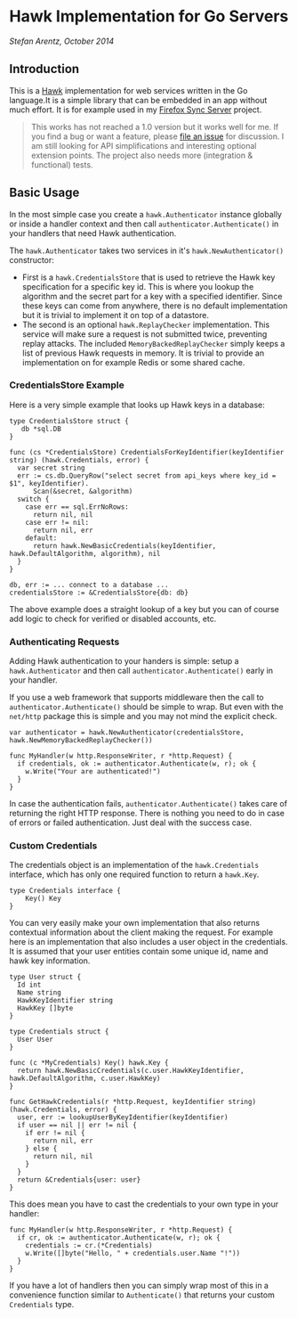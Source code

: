 # Hawk Implementation for Go Servers

*Stefan Arentz, October 2014*

## Introduction

This is a [Hawk](https://github.com/hueniverse/hawk/blob/master/README.md) implementation for web services written in the Go language.It is a simple library that can be embedded in an app without much effort. It is for example used in my [Firefox Sync Server](https://github.com/st3fan/moz-syncserver) project.

> This works has not reached a 1.0 version but it works well for me.  If you find a bug or want a feature, please [file an issue](https://github.com/st3fan/gohawk/issues) for discussion. I am still looking for API simplifications and interesting optional extension points. The project also needs more (integration & functional) tests.

## Basic Usage

In the most simple case you create a `hawk.Authenticator` instance globally or inside a handler context and then call `authenticator.Authenticate()` in your handlers that need Hawk authentication.

The `hawk.Authenticator` takes two services in it's `hawk.NewAuthenticator()` constructor:

* First is a `hawk.CredentialsStore` that is used to retrieve the Hawk key specification for a specific key id. This is where you lookup the algorithm and the secret part for a key with a specified identifier. Since these keys can come from anywhere, there is no default implementation but it is trivial to implement it on top of a datastore.
* The second is an optional `hawk.ReplayChecker` implementation. This service will make sure a request is not submitted twice, preventing replay attacks. The included `MemoryBackedReplayChecker` simply keeps a list of previous Hawk requests in memory. It is trivial to provide an implementation on for example Redis or some shared cache.

### CredentialsStore Example

Here is a very simple example that looks up Hawk keys in a database:

```
type CredentialsStore struct {
   db *sql.DB
}

func (cs *CredentialsStore) CredentialsForKeyIdentifier(keyIdentifier string) (hawk.Credentials, error) {
  var secret string
  err := cs.db.QueryRow("select secret from api_keys where key_id = $1", keyIdentifier).
      Scan(&secret, &algorithm)
  switch {
    case err == sql.ErrNoRows:
      return nil, nil
    case err != nil:
      return nil, err
    default:
      return hawk.NewBasicCredentials(keyIdentifier, hawk.DefaultAlgorithm, algorithm), nil
  }
}

db, err := ... connect to a database ...
credentialsStore := &CredentialsStore{db: db}
```

The above example does a straight lookup of a key but you can of course add logic to check for verified or disabled accounts, etc.

### Authenticating Requests

Adding Hawk authentication to your handers is simple: setup a `hawk.Authenticator` and then call `authenticator.Authenticate()` early in your handler.

If you use a web framework that supports middleware then the call to `authenticator.Authenticate()` should be simple to wrap. But even with the `net/http` package this is simple and you may not mind the explicit check.

```
var authenticator = hawk.NewAuthenticator(credentialsStore, hawk.NewMemoryBackedReplayChecker())

func MyHandler(w http.ResponseWriter, r *http.Request) {
  if credentials, ok := authenticator.Authenticate(w, r); ok {
    w.Write("Your are authenticated!")
  }
}
```

In case the authentication fails, `authenticator.Authenticate()` takes care of returning the right HTTP response. There is nothing you need to do in case of errors or failed authentication. Just deal with the success case.

### Custom Credentials

The credentials object is an implementation of the `hawk.Credentials` interface, which has only one required function to return a `hawk.Key`.

```
type Credentials interface {
    Key() Key
}
```

You can very easily make your own implementation that also returns contextual information about the client making the request. For example here is an implementation that also includes a user object in the credentials. It is assumed that your user entities contain some unique id, name and hawk key information.

```
type User struct {
  Id int
  Name string
  HawkKeyIdentifier string
  HawkKey []byte
}

type Credentials struct {
  User User
}

func (c *MyCredentials) Key() hawk.Key {
  return hawk.NewBasicCredentials(c.user.HawkKeyIdentifier, hawk.DefaultAlgorithm, c.user.HawkKey)
}

func GetHawkCredentials(r *http.Request, keyIdentifier string) (hawk.Credentials, error) {
  user, err := lookupUserByKeyIdentifier(keyIdentifier)
  if user == nil || err != nil {
    if err != nil {
      return nil, err
    } else {
      return nil, nil
    }
  }
  return &Credentials{user: user}
}
```

This does mean you have to cast the credentials to your own type in your handler:

```
func MyHandler(w http.ResponseWriter, r *http.Request) {
  if cr, ok := authenticator.Authenticate(w, r); ok {
    credentials := cr.(*Credentials)
    w.Write([]byte("Hello, " + credentials.user.Name "!"))
  }
}
```

If you have a lot of handlers then you can simply wrap most of this in a convenience function similar to `Authenticate()` that returns your custom `Credentials` type.
